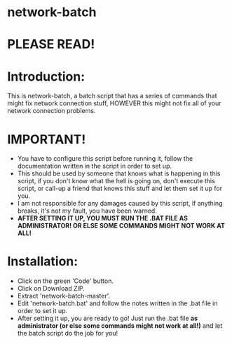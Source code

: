 # network-batch
# PLEASE READ!
# Introduction:
This is network-batch, a batch script that has a series of commands that might fix network connection stuff, HOWEVER this might not fix all of your network connection problems.
# IMPORTANT!
- You have to configure this script before running it, follow the documentation written in the script in order to set up.
- This should be used by someone that knows what is happening in this script, if you don't know what the hell is going on, don't execute this script, or call-up a friend that knows this stuff and let them set it up for you.
- I am not responsible for any damages caused by this script, if anything breaks, it's not my fault, you have been warned.
- **AFTER SETTING IT UP, YOU MUST RUN THE .BAT FILE AS ADMINISTRATOR! OR ELSE SOME COMMANDS MIGHT NOT WORK AT ALL!**
# Installation:
- Click on the green 'Code' button.
- Click on Download ZIP.
- Extract 'network-batch-master'.
- Edit 'network-batch.bat' and follow the notes written in the .bat file in order to set it up.
- After setting it up, you are ready to go! Just run the .bat file **as administrator (or else some commands might not work at all!)** and let the batch script do the job for you!

